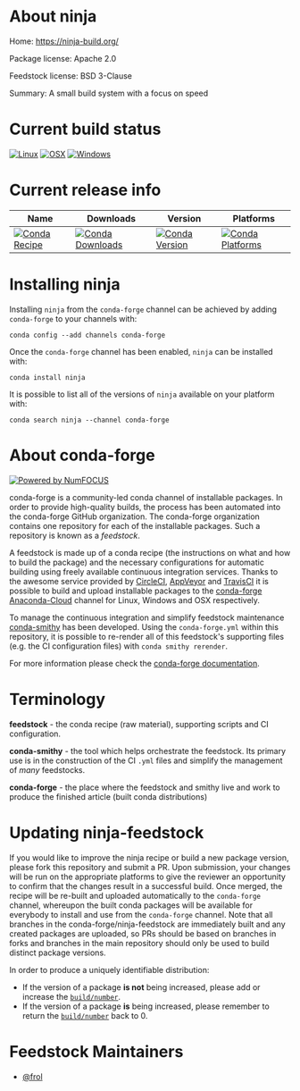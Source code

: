 <!--
# -*- mode: jinja -*-
-->

About ninja
===========

Home: https://ninja-build.org/

Package license: Apache 2.0

Feedstock license: BSD 3-Clause

Summary: A small build system with a focus on speed



Current build status
====================

[![Linux](https://img.shields.io/circleci/project/github/conda-forge/ninja-feedstock/master.svg?label=Linux)](https://circleci.com/gh/conda-forge/ninja-feedstock)
[![OSX](https://img.shields.io/travis/conda-forge/ninja-feedstock/master.svg?label=macOS)](https://travis-ci.org/conda-forge/ninja-feedstock)
[![Windows](https://img.shields.io/appveyor/ci/conda-forge/ninja-feedstock/master.svg?label=Windows)](https://ci.appveyor.com/project/conda-forge/ninja-feedstock/branch/master)

Current release info
====================

| Name | Downloads | Version | Platforms |
| --- | --- | --- | --- |
| [![Conda Recipe](https://img.shields.io/badge/recipe-ninja-green.svg)](https://anaconda.org/conda-forge/ninja) | [![Conda Downloads](https://img.shields.io/conda/dn/conda-forge/ninja.svg)](https://anaconda.org/conda-forge/ninja) | [![Conda Version](https://img.shields.io/conda/vn/conda-forge/ninja.svg)](https://anaconda.org/conda-forge/ninja) | [![Conda Platforms](https://img.shields.io/conda/pn/conda-forge/ninja.svg)](https://anaconda.org/conda-forge/ninja) |

Installing ninja
================

Installing `ninja` from the `conda-forge` channel can be achieved by adding `conda-forge` to your channels with:

```
conda config --add channels conda-forge
```

Once the `conda-forge` channel has been enabled, `ninja` can be installed with:

```
conda install ninja
```

It is possible to list all of the versions of `ninja` available on your platform with:

```
conda search ninja --channel conda-forge
```


About conda-forge
=================

[![Powered by NumFOCUS](https://img.shields.io/badge/powered%20by-NumFOCUS-orange.svg?style=flat&colorA=E1523D&colorB=007D8A)](http://numfocus.org)

conda-forge is a community-led conda channel of installable packages.
In order to provide high-quality builds, the process has been automated into the
conda-forge GitHub organization. The conda-forge organization contains one repository
for each of the installable packages. Such a repository is known as a *feedstock*.

A feedstock is made up of a conda recipe (the instructions on what and how to build
the package) and the necessary configurations for automatic building using freely
available continuous integration services. Thanks to the awesome service provided by
[CircleCI](https://circleci.com/), [AppVeyor](https://www.appveyor.com/)
and [TravisCI](https://travis-ci.org/) it is possible to build and upload installable
packages to the [conda-forge](https://anaconda.org/conda-forge)
[Anaconda-Cloud](https://anaconda.org/) channel for Linux, Windows and OSX respectively.

To manage the continuous integration and simplify feedstock maintenance
[conda-smithy](https://github.com/conda-forge/conda-smithy) has been developed.
Using the ``conda-forge.yml`` within this repository, it is possible to re-render all of
this feedstock's supporting files (e.g. the CI configuration files) with ``conda smithy rerender``.

For more information please check the [conda-forge documentation](https://conda-forge.org/docs/).

Terminology
===========

**feedstock** - the conda recipe (raw material), supporting scripts and CI configuration.

**conda-smithy** - the tool which helps orchestrate the feedstock.
                   Its primary use is in the construction of the CI ``.yml`` files
                   and simplify the management of *many* feedstocks.

**conda-forge** - the place where the feedstock and smithy live and work to
                  produce the finished article (built conda distributions)


Updating ninja-feedstock
========================

If you would like to improve the ninja recipe or build a new
package version, please fork this repository and submit a PR. Upon submission,
your changes will be run on the appropriate platforms to give the reviewer an
opportunity to confirm that the changes result in a successful build. Once
merged, the recipe will be re-built and uploaded automatically to the
`conda-forge` channel, whereupon the built conda packages will be available for
everybody to install and use from the `conda-forge` channel.
Note that all branches in the conda-forge/ninja-feedstock are
immediately built and any created packages are uploaded, so PRs should be based
on branches in forks and branches in the main repository should only be used to
build distinct package versions.

In order to produce a uniquely identifiable distribution:
 * If the version of a package **is not** being increased, please add or increase
   the [``build/number``](https://conda.io/docs/user-guide/tasks/build-packages/define-metadata.html#build-number-and-string).
 * If the version of a package **is** being increased, please remember to return
   the [``build/number``](https://conda.io/docs/user-guide/tasks/build-packages/define-metadata.html#build-number-and-string)
   back to 0.

Feedstock Maintainers
=====================

* [@frol](https://github.com/frol/)

